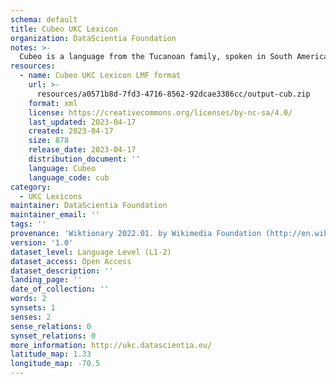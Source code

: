```yaml
---
schema: default
title: Cubeo UKC Lexicon
organization: DataScientia Foundation
notes: >-
  Cubeo is a language from the Tucanoan family, spoken in South America. The UKC Lexicon of Cubeo is represented as a lexico-semantic network. It consists of words, word senses, synsets, as well as sense-level and synset-level relationships.
resources:
  - name: Cubeo UKC Lexicon LMF format
    url: >-
      resources/a0571b8d-7fd3-4716-8562-92dcae3386cc/output-cub.zip
    format: xml
    license: https://creativecommons.org/licenses/by-nc-sa/4.0/
    last_updated: 2023-04-17
    created: 2023-04-17
    size: 878
    release_date: 2023-04-17
    distribution_document: ''
    language: Cubeo
    language_code: cub
category:
  - UKC Lexicons
maintainer: DataScientia Foundation
maintainer_email: ''
tags: ''
provenance: 'Wiktionary 2022.01. by Wikimedia Foundation (http://en.wiktionary.org); KinDiv: Kinship Diversity 1.0 by Temuulen Khishigsuren (http://ukc.disi.unitn.it/index.php/kinship/); Princeton WordNet 2.1 by Princeton University (https://wordnet.princeton.edu)'
version: '1.0'
dataset_level: Language Level (L1-2)
dataset_access: Open Access
dataset_description: ''
landing_page: ''
date_of_collection: ''
words: 2
synsets: 1
senses: 2
sense_relations: 0
synset_relations: 0
more_information: http://ukc.datascientia.eu/
latitude_map: 1.33
longitude_map: -70.5
---
```

